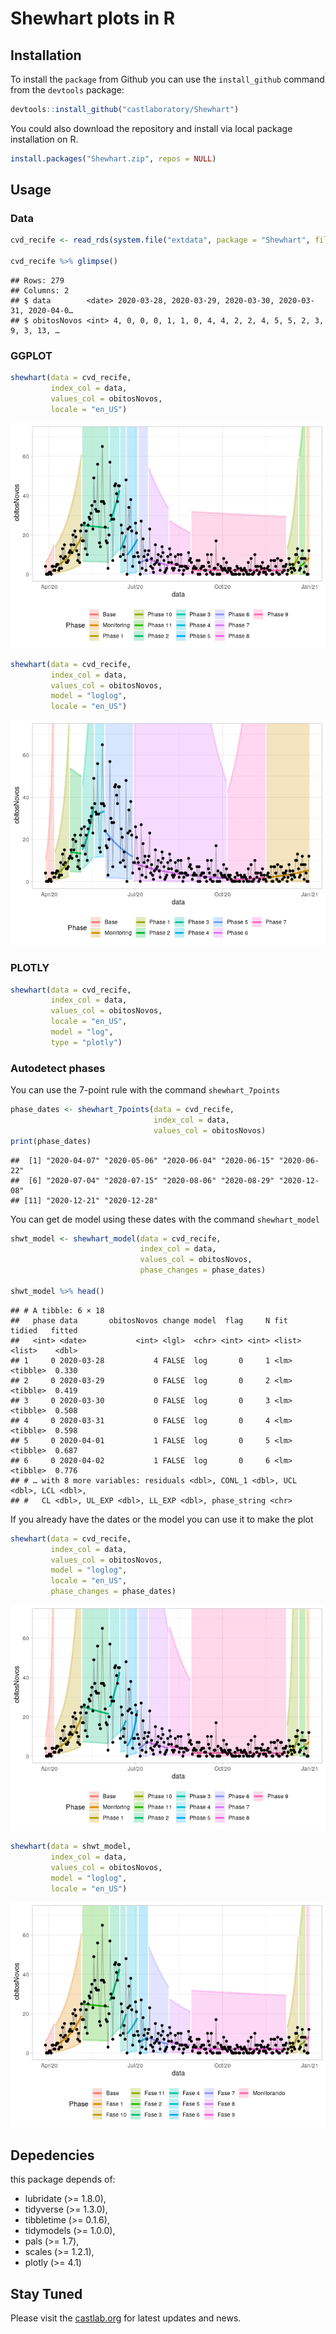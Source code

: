 Shewhart plots in R
================

## Installation

To install the `package` from Github you can use the `install_github`
command from the `devtools` package:

``` r
devtools::install_github("castlaboratory/Shewhart")
```

You could also download the repository and install via local package
installation on R.

``` r
install.packages("Shewhart.zip", repos = NULL)
```

## Usage

### Data

``` r
cvd_recife <- read_rds(system.file("extdata", package = "Shewhart", file = "recife_2020_covid19.rds"))

cvd_recife %>% glimpse()
```

    ## Rows: 279
    ## Columns: 2
    ## $ data        <date> 2020-03-28, 2020-03-29, 2020-03-30, 2020-03-31, 2020-04-0…
    ## $ obitosNovos <int> 4, 0, 0, 0, 1, 1, 0, 4, 4, 2, 2, 4, 5, 5, 2, 3, 9, 3, 13, …

### GGPLOT

``` r
shewhart(data = cvd_recife, 
         index_col = data,
         values_col = obitosNovos, 
         locale = "en_US")
```

![](README_files/figure-gfm/unnamed-chunk-4-1.png)<!-- -->

``` r
shewhart(data = cvd_recife, 
         index_col = data,
         values_col = obitosNovos, 
         model = "loglog",
         locale = "en_US")
```

![](README_files/figure-gfm/unnamed-chunk-5-1.png)<!-- -->

### PLOTLY

``` r
shewhart(data = cvd_recife, 
         index_col = data,
         values_col = obitosNovos, 
         locale = "en_US", 
         model = "log",
         type = "plotly")
```

### Autodetect phases

You can use the 7-point rule with the command `shewhart_7points`

``` r
phase_dates <- shewhart_7points(data = cvd_recife, 
                                index_col = data, 
                                values_col = obitosNovos)
print(phase_dates)
```

    ##  [1] "2020-04-07" "2020-05-06" "2020-06-04" "2020-06-15" "2020-06-22"
    ##  [6] "2020-07-04" "2020-07-15" "2020-08-06" "2020-08-29" "2020-12-08"
    ## [11] "2020-12-21" "2020-12-28"

You can get de model using these dates with the command `shewhart_model`

``` r
shwt_model <- shewhart_model(data = cvd_recife,
                             index_col = data,
                             values_col = obitosNovos, 
                             phase_changes = phase_dates)

shwt_model %>% head()
```

    ## # A tibble: 6 × 18
    ##   phase data       obitosNovos change model  flag     N fit    tidied   fitted
    ##   <int> <date>           <int> <lgl>  <chr> <int> <int> <list> <list>    <dbl>
    ## 1     0 2020-03-28           4 FALSE  log       0     1 <lm>   <tibble>  0.330
    ## 2     0 2020-03-29           0 FALSE  log       0     2 <lm>   <tibble>  0.419
    ## 3     0 2020-03-30           0 FALSE  log       0     3 <lm>   <tibble>  0.508
    ## 4     0 2020-03-31           0 FALSE  log       0     4 <lm>   <tibble>  0.598
    ## 5     0 2020-04-01           1 FALSE  log       0     5 <lm>   <tibble>  0.687
    ## 6     0 2020-04-02           1 FALSE  log       0     6 <lm>   <tibble>  0.776
    ## # … with 8 more variables: residuals <dbl>, CONL_1 <dbl>, UCL <dbl>, LCL <dbl>,
    ## #   CL <dbl>, UL_EXP <dbl>, LL_EXP <dbl>, phase_string <chr>

If you already have the dates or the model you can use it to make the
plot

``` r
shewhart(data = cvd_recife, 
         index_col = data,
         values_col = obitosNovos, 
         model = "loglog",
         locale = "en_US",
         phase_changes = phase_dates)
```

![](README_files/figure-gfm/unnamed-chunk-9-1.png)<!-- -->

``` r
shewhart(data = shwt_model, 
         index_col = data,
         values_col = obitosNovos, 
         model = "loglog",
         locale = "en_US")
```

![](README_files/figure-gfm/unnamed-chunk-9-2.png)<!-- -->

## Depedencies

this package depends of:

-   lubridate (\>= 1.8.0),
-   tidyverse (\>= 1.3.0),
-   tibbletime (\>= 0.1.6),
-   tidymodels (\>= 1.0.0),
-   pals (\>= 1.7),
-   scales (\>= 1.2.1),
-   plotly (\>= 4.1)

## Stay Tuned

Please visit the [castlab.org](https://castlab.org) for latest updates
and news.
